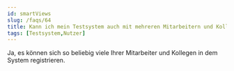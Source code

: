 ```yaml
---
id: smartViews
slug: /faqs/64
title: Kann ich mein Testsystem auch mit mehreren Mitarbeitern und Kollegen parallel nutzen
tags: [Testsystem,Nutzer]
---
```

Ja, es können sich so beliebig viele Ihrer Mitarbeiter und Kollegen in dem System registrieren. 